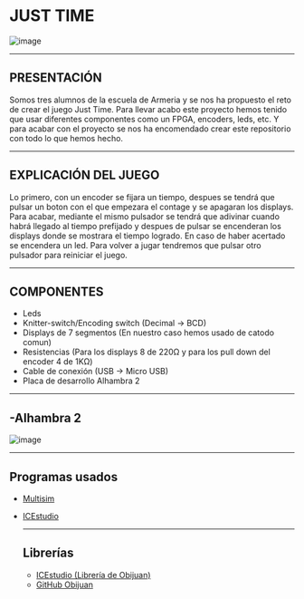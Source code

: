 # JUST TIME
![image](https://github.com/IbonB/Just-Time/assets/151823683/5a9c1c14-a34c-4c15-9666-19cf0e1ff517)

---------
PRESENTACIÓN
---------
Somos tres alumnos de la escuela de Armeria y se nos ha propuesto el reto de crear el juego Just Time. Para llevar acabo este proyecto hemos tenido que usar diferentes componentes como un FPGA, encoders, leds, etc.
Y para acabar con el proyecto se nos ha encomendado crear este repositorio con todo lo que hemos hecho. 

----------------------
EXPLICACIÓN DEL JUEGO
----------------------

Lo primero, con un encoder se fijara un tiempo, despues se tendrá que pulsar un boton con el que empezara el contage y se apagaran los displays. Para acabar, mediante el mismo
pulsador se tendrá que adivinar cuando habrá llegado al tiempo prefijado y despues de pulsar se encenderan los displays donde se mostrara el tiempo logrado. 
En caso de haber acertado se encendera un led. Para volver a jugar tendremos que pulsar otro pulsador para reiniciar el juego.

-----------
COMPONENTES
-----------
- Leds
- Knitter-switch/Encoding switch (Decimal -> BCD)
- Displays de 7 segmentos (En nuestro caso hemos usado de catodo comun)
- Resistencias (Para los displays 8 de 220Ω y para los pull down del encoder 4 de 1KΩ)
- Cable de conexión (USB -> Micro USB)
- Placa de desarrollo Alhambra 2

------------
-Alhambra 2
------------
![image](https://github.com/IbonB/Just-Time/assets/151823683/162319a9-bb91-49eb-93ab-df41c4b833fe)

----------------
Programas usados
----------------
- [Multisim](https://www.ni.com/es/support/downloads/software-products/download.multisim.html#452133)
- [ICEstudio](https://icestudio.io/#lk-download)

  ---------
  Librerías
  ---------
  - [ICEstudio (Librería de Obijuan)](https://github.com/FPGAwars/Collection-Jedi)
  - [GitHub Obijuan](https://github.com/Obijuan/digital-electronics-with-open-FPGAs-tutorial/wiki)

